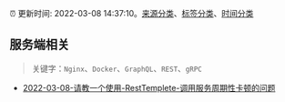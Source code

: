 :alarm_clock: 更新时间: 2022-03-08 14:37:10。[来源分类](../README.md)、[标签分类](../TAGS.md)、[时间分类](../TIMELINE.md)

## 服务端相关


> 关键字：`Nginx`、`Docker`、`GraphQL`、`REST`、`gRPC`



- [2022-03-08-请教一个使用-RestTemplete-调用服务周期性卡顿的问题](https://www.v2ex.com/t/838954) 